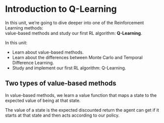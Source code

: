 # Introduction to Q-Learning

In this unit, we’re going to dive deeper into one of the Reinforcement Learning methods:  
value-based methods and study our first RL algorithm: **Q-Learning**.

In this unit:
- Learn about value-based methods.
- Learn about the differences between Monte Carlo and Temporal Difference Learning.
- Study and implement our first RL algorithm: Q-Learning.

##  Two types of value-based methods

In value-based methods, we learn a value function that maps a state to the expected value of being at that state.

The value of a state is the expected discounted return the agent can get if it starts at that state and then acts according to our policy.
